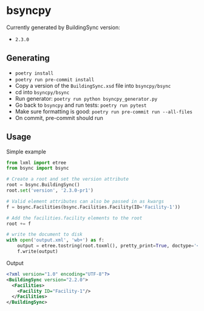 # bsyncpy

Currently generated by BuildingSync version:
- `2.3.0`

## Generating
- `poetry install`
- `poetry run pre-commit install`
- Copy a version of the `BuildingSync.xsd` file into `bsyncpy/bsync`
- cd into `bsyncpy/bsync`
- Run generator: `poetry run python bsyncpy_generator.py`
- Go back to `bsyncpy` and run tests: `poetry run pytest`
- Make sure formatting is good: `poetry run pre-commit run --all-files`
- On commit, pre-commit should run
## Usage

Simple example
```python
from lxml import etree
from bsync import bsync

# Create a root and set the version attribute
root = bsync.BuildingSync()
root.set('version', '2.3.0-pr1')

# Valid element attributes can also be passed in as kwargs
f = bsync.Facilities(bsync.Facilities.Facility(ID='Facility-1'))

# Add the facilities.facility elements to the root
root += f

# write the document to disk
with open('output.xml', 'wb+') as f:
    output = etree.tostring(root.toxml(), pretty_print=True, doctype='<?xml version="1.0" encoding="UTF-8"?>')
    f.write(output)
```

Output
```xml
<?xml version="1.0" encoding="UTF-8"?>
<BuildingSync version="2.2.0">
  <Facilities>
    <Facility ID="Facility-1"/>
  </Facilities>
</BuildingSync>
```